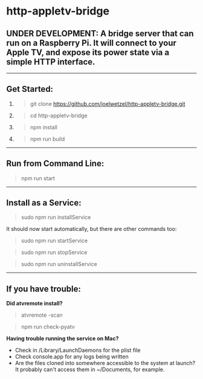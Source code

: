 # http-appletv-bridge

## UNDER DEVELOPMENT: A bridge server that can run on a Raspberry Pi.  It will connect to your Apple TV, and expose its power state via a simple HTTP interface.

-----

## Get Started:

1. >git clone https://github.com/joelwetzel/http-appletv-bridge.git
2. >cd http-appletv-bridge
3. >npm install
4. >npm run build

-----

## Run from Command Line:

>npm run start

_____

## Install as a Service:

>sudo npm run installService

It should now start automatically, but there are other commands too:

>sudo npm run startService

>sudo npm run stopService

>sudo npm run uninstallService

-----

## If you have trouble:

**Did atvremote install?**

>atvremote -scan

>npm run check-pyatv

**Having trouble running the service on Mac?**
- Check in /Library/LaunchDaemons for the plist file
- Check console.app for any logs being written
- Are the files cloned into somewhere accessible to the system at launch?  It probably can't access them in ~/Documents, for example.
